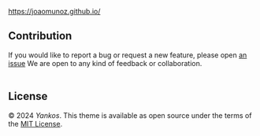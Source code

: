  https://joaomunoz.github.io/
 
## Contribution
If you would like to report a bug or request a new feature, please open [an issue](https://github.com/byanko55/jekyll-professional-resume/issues) We are open to any kind of feedback or collaboration.
<br></br>

## License
© 2024 *Yankos*. This theme is available as open source under the terms of the [MIT License](https://opensource.org/license/mit/).
